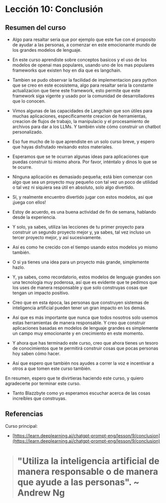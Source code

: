 # Lección 10: Conclusión


## Resumen del curso

- Algo para resaltar seria que por ejemplo que este fue con el proposito de ayudar a las personas, a comenzar en este emocionante mundo de los grandes modelos de lenguaje.

- En este curso aprendiste sobre conceptos basicos y el uso de los modelos de openai mas populares, usando uno de los mas populares frameworks que existen hoy en dia que es langchain.

- Tambien se pudo observar la facilidad de implementacion para python que se creo en este ecosistema, algo para resaltar seria la constante actualizacion que tiene este framework, esto permite que este framework siga vigente y usado por la comunidad de desarrolladores que lo conocen.

- Vimos algunas de las capacidades de Langchain que son útiles para muchas aplicaciones, específicamente creacion de herramientas, creacion de flujos de trabajo, la manipulacio y el procesamiento de archivos para dar a los LLMs. Y también viste cómo construir un chatbot personalizado.

- Eso fue mucho de lo que aprendiste en un solo curso breve, y espero que hayas disfrutado revisando estos materiales.

- Esperamos que se te ocurran algunas ideas para aplicaciones que puedas construir tú mismo ahora. Por favor, inténtalo y dinos lo que se te ocurre.

- Ninguna aplicación es demasiado pequeña; está bien comenzar con algo que sea un proyecto muy pequeño con tal vez un poco de utilidad o tal vez ni siquiera sea útil en absoluto, solo algo divertido.

- Sí, y realmente encuentro divertido jugar con estos modelos, así que ¡juega con ellos!

- Estoy de acuerdo, es una buena actividad de fin de semana, hablando desde la experiencia.

- Y solo, ya sabes, utiliza las lecciones de tu primer proyecto para construir un segundo proyecto mejor y, ya sabes, tal vez incluso un tercer proyecto mejor, y así sucesivamente.

- Así es como he crecido con el tiempo usando estos modelos yo mismo también.

- O si ya tienes una idea para un proyecto más grande, simplemente hazlo.

- Y, ya sabes, como recordatorio, estos modelos de lenguaje grandes son una tecnología muy poderosa, así que es evidente que te pedimos que los uses de manera responsable y que solo construyas cosas que tengan un impacto positivo.

- Creo que en esta época, las personas que construyen sistemas de inteligencia artificial pueden tener un gran impacto en los demás.

- Así que es más importante que nunca que todos nosotros solo usemos estas herramientas de manera responsable. Y creo que construir aplicaciones basadas en modelos de lenguaje grandes es simplemente un campo muy emocionante y en crecimiento en este momento.

- Y ahora que has terminado este curso, creo que ahora tienes un tesoro de conocimientos que te permitirá construir cosas que pocas personas hoy saben cómo hacer.

- Así que espero que también nos ayudes a correr la voz e incentivar a otros a que tomen este curso también.

En resumen, espero que te divirtieras haciendo este curso, y quiero agradecerte por terminar este curso.

- Tanto Blazzbyte como yo esperamos escuchar acerca de las cosas increíbles que construyas.


## Referencias

Curso principal:
- [https://learn.deeplearning.ai/chatgpt-prompt-eng/lesson/9/conclusion](https://learn.deeplearning.ai/chatgpt-prompt-eng/lesson/9/conclusion)


> # "Utiliza la inteligencia artificial de manera responsable o de manera que ayude a las personas". ~ Andrew Ng
